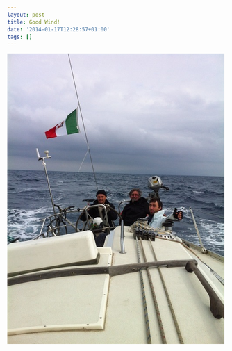 ```yaml
---
layout: post
title: Good Wind!
date: '2014-01-17T12:28:57+01:00'
tags: []
---
```

![Good Wind!](/files/tumblr_mzjmk8Xmwi1tq106bo1_500.jpg)
